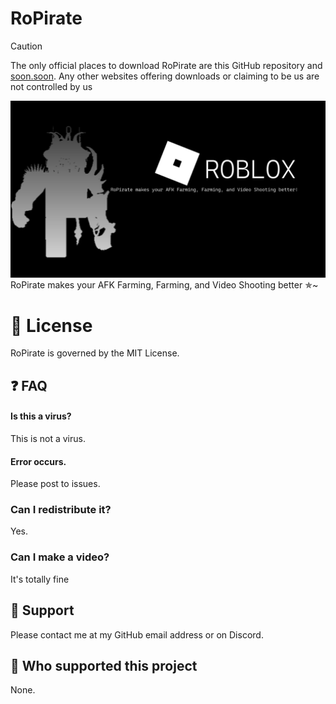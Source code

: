 
# RoPirate
> [!CAUTION]
> The only official places to download RoPirate are this GitHub repository and [soon.soon](). Any other websites offering downloads or claiming to be us are not controlled by us


![img.png](img/img.png)
RoPirate makes your AFK Farming, Farming, and Video Shooting better ✯~

# 📝 License
RoPirate is governed by the MIT License.

## ❓️ FAQ

#### Is this a virus?

This is not a virus. 

#### Error occurs.

Please post to issues.

### Can I redistribute it?

Yes.

### Can I make a video?

It's totally fine

## 📨 Support

Please contact me at my GitHub email address or on Discord.

## 💸 Who supported this project

None.
